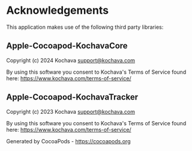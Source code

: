 # Acknowledgements
This application makes use of the following third party libraries:

## Apple-Cocoapod-KochavaCore

Copyright (c) 2024 Kochava <support@kochava.com>

By using this software you consent to Kochava's Terms of Service found here:  https://www.kochava.com/terms-of-service/


## Apple-Cocoapod-KochavaTracker

Copyright (c) 2023 Kochava <support@kochava.com>

By using this software you consent to Kochava's Terms of Service found here:  https://www.kochava.com/terms-of-service/

Generated by CocoaPods - https://cocoapods.org
